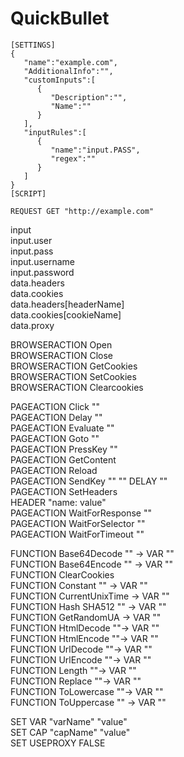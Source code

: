 # QuickBullet

```
[SETTINGS]
{
   "name":"example.com",
   "AdditionalInfo":"",
   "customInputs":[
      {
         "Description":"",
         "Name":""
      }
   ],
   "inputRules":[
      {
         "name":"input.PASS",
         "regex":""
      }
   ]
}
[SCRIPT]

REQUEST GET "http://example.com"
```
input<br />
input.user<br />
input.pass<br />
input.username<br />
input.password<br />
data.headers<br />
data.cookies<br />
data.headers[headerName]<br />
data.cookies[cookieName]<br />
data.proxy<br />

BROWSERACTION Open<br />
BROWSERACTION Close<br />
BROWSERACTION GetCookies<br />
BROWSERACTION SetCookies<br />
BROWSERACTION Clearcookies<br />

PAGEACTION Click ""<br />
PAGEACTION Delay ""<br />
PAGEACTION Evaluate ""<br />
PAGEACTION Goto ""<br />
PAGEACTION PressKey ""<br />
PAGEACTION GetContent<br />
PAGEACTION Reload<br />
PAGEACTION SendKey "" "" DELAY ""<br />
PAGEACTION SetHeaders<br />
  HEADER "name: value"<br />
PAGEACTION WaitForResponse ""<br />
PAGEACTION WaitForSelector ""<br />
PAGEACTION WaitForTimeout ""<br />

FUNCTION Base64Decode "" -> VAR ""<br />
FUNCTION Base64Encode "" -> VAR ""<br />
FUNCTION ClearCookies<br />
FUNCTION Constant "" -> VAR ""<br />
FUNCTION CurrentUnixTime -> VAR ""<br />
FUNCTION Hash SHA512 "" -> VAR ""<br />
FUNCTION GetRandomUA -> VAR ""<br />
FUNCTION HtmlDecode ""-> VAR ""<br />
FUNCTION HtmlEncode ""-> VAR ""<br />
FUNCTION UrlDecode ""-> VAR ""<br />
FUNCTION UrlEncode ""-> VAR ""<br />
FUNCTION Length ""-> VAR ""<br />
FUNCTION Replace ""-> VAR ""<br />
FUNCTION ToLowercase ""-> VAR ""<br />
FUNCTION ToUppercase "" -> VAR ""<br />

SET VAR "varName" "value"<br />
SET CAP "capName" "value"<br />
SET USEPROXY FALSE<br />
